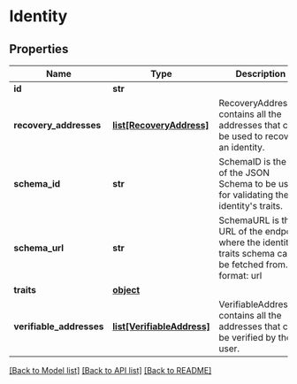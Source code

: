 # Identity

## Properties
Name | Type | Description | Notes
------------ | ------------- | ------------- | -------------
**id** | **str** |  | 
**recovery_addresses** | [**list[RecoveryAddress]**](RecoveryAddress.md) | RecoveryAddresses contains all the addresses that can be used to recover an identity. | [optional] 
**schema_id** | **str** | SchemaID is the ID of the JSON Schema to be used for validating the identity&#39;s traits. | 
**schema_url** | **str** | SchemaURL is the URL of the endpoint where the identity&#39;s traits schema can be fetched from.  format: url | 
**traits** | [**object**](.md) |  | 
**verifiable_addresses** | [**list[VerifiableAddress]**](VerifiableAddress.md) | VerifiableAddresses contains all the addresses that can be verified by the user. | [optional] 

[[Back to Model list]](../README.md#documentation-for-models) [[Back to API list]](../README.md#documentation-for-api-endpoints) [[Back to README]](../README.md)


